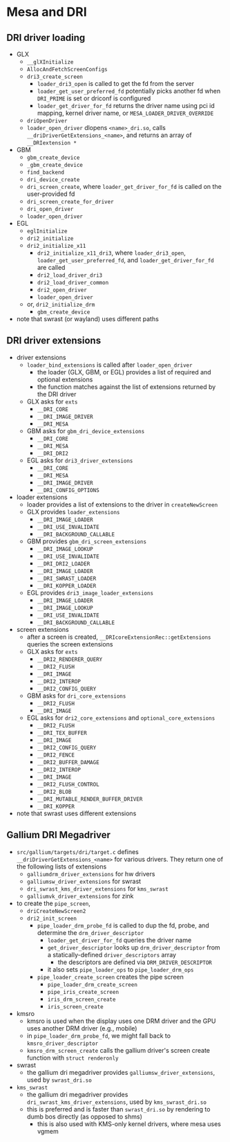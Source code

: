 Mesa and DRI
============

## DRI driver loading

- GLX
  - `__glXInitialize`
  - `AllocAndFetchScreenConfigs`
  - `dri3_create_screen`
    - `loader_dri3_open` is called to get the fd from the server
    - `loader_get_user_preferred_fd` potentially picks another fd when
      `DRI_PRIME` is set or driconf is configured
    - `loader_get_driver_for_fd` returns the driver name using pci id mapping,
      kernel driver name, or `MESA_LOADER_DRIVER_OVERRIDE`
  - `driOpenDriver`
  - `loader_open_driver` dlopens `<name>_dri.so`, calls
    `__driDriverGetExtensions_<name>`, and returns an array of
    `__DRIextension *`
- GBM
  - `gbm_create_device`
  - `_gbm_create_device`
  - `find_backend`
  - `dri_device_create`
  - `dri_screen_create`, where `loader_get_driver_for_fd` is called on the
    user-provided fd
  - `dri_screen_create_for_driver`
  - `dri_open_driver`
  - `loader_open_driver`
- EGL
  - `eglInitialize`
  - `dri2_initialize`
  - `dri2_initialize_x11`
    - `dri2_initialize_x11_dri3`, where `loader_dri3_open`,
      `loader_get_user_preferred_fd`, and `loader_get_driver_for_fd` are
      called
    - `dri2_load_driver_dri3`
    - `dri2_load_driver_common`
    - `dri2_open_driver`
    - `loader_open_driver`
  - or, `dri2_initialize_drm`
    - `gbm_create_device`
- note that swrast (or wayland) uses different paths

## DRI driver extensions

- driver extensions
  - `loader_bind_extensions` is called after `loader_open_driver`
    - the loader (GLX, GBM, or EGL) provides a list of required and optional
      extensions
    - the function matches against the list of extensions returned by the DRI
      driver
  - GLX asks for `exts`
    - `__DRI_CORE`
    - `__DRI_IMAGE_DRIVER`
    - `__DRI_MESA`
  - GBM asks for `gbm_dri_device_extensions`
    - `__DRI_CORE`
    - `__DRI_MESA`
    - `__DRI_DRI2`
  - EGL asks for `dri3_driver_extensions`
    - `__DRI_CORE`
    - `__DRI_MESA`
    - `__DRI_IMAGE_DRIVER`
    - `__DRI_CONFIG_OPTIONS`
- loader extensions
  - loader provides a list of extensions to the driver in `createNewScreen`
  - GLX provides `loader_extensions`
    - `__DRI_IMAGE_LOADER`
    - `__DRI_USE_INVALIDATE`
    - `__DRI_BACKGROUND_CALLABLE`
  - GBM provides `gbm_dri_screen_extensions`
    - `__DRI_IMAGE_LOOKUP`
    - `__DRI_USE_INVALIDATE`
    - `__DRI_DRI2_LOADER`
    - `__DRI_IMAGE_LOADER`
    - `__DRI_SWRAST_LOADER`
    - `__DRI_KOPPER_LOADER`
  - EGL provides `dri3_image_loader_extensions`
    - `__DRI_IMAGE_LOADER`
    - `__DRI_IMAGE_LOOKUP`
    - `__DRI_USE_INVALIDATE`
    - `__DRI_BACKGROUND_CALLABLE`
- screen extensions
  - after a screen is created, `__DRIcoreExtensionRec::getExtensions` queries
    the screen extensions
  - GLX asks for `exts`
    - `__DRI2_RENDERER_QUERY`
    - `__DRI2_FLUSH`
    - `__DRI_IMAGE`
    - `__DRI2_INTEROP`
    - `__DRI2_CONFIG_QUERY`
  - GBM asks for `dri_core_extensions`
    - `__DRI2_FLUSH`
    - `__DRI_IMAGE`
  - EGL asks for `dri2_core_extensions` and `optional_core_extensions`
    - `__DRI2_FLUSH`
    - `__DRI_TEX_BUFFER`
    - `__DRI_IMAGE`
    - `__DRI2_CONFIG_QUERY`
    - `__DRI2_FENCE`
    - `__DRI2_BUFFER_DAMAGE`
    - `__DRI2_INTEROP`
    - `__DRI_IMAGE`
    - `__DRI2_FLUSH_CONTROL`
    - `__DRI2_BLOB`
    - `__DRI_MUTABLE_RENDER_BUFFER_DRIVER`
    - `__DRI_KOPPER`
- note that swrast uses different extensions

## Gallium DRI Megadriver

- `src/gallium/targets/dri/target.c` defines `__driDriverGetExtensions_<name>`
  for various drivers.  They return one of the following lists of extensions
  - `galliumdrm_driver_extensions` for hw drivers
  - `galliumsw_driver_extensions` for swrast
  - `dri_swrast_kms_driver_extensions` for `kms_swrast`
  - `galliumvk_driver_extensions` for zink
- to create the `pipe_screen`,
  - `driCreateNewScreen2`
  - `dri2_init_screen`
    - `pipe_loader_drm_probe_fd` is called to dup the fd, probe, and determine
      the `drm_driver_descriptor`
      - `loader_get_driver_for_fd` queries the driver name
      - `get_driver_descriptor` looks up `drm_driver_descriptor` from a
        statically-defined `driver_descriptors` array
        - the descriptors are defined via `DRM_DRIVER_DESCRIPTOR` 
      - it also sets `pipe_loader_ops` to `pipe_loader_drm_ops`
    - `pipe_loader_create_screen` creates the pipe screen
      - `pipe_loader_drm_create_screen`
      - `pipe_iris_create_screen`
      - `iris_drm_screen_create`
      - `iris_screen_create`
- kmsro
  - kmsro is used when the display uses one DRM driver and the GPU uses
    another DRM driver (e.g., mobile)
  - in `pipe_loader_drm_probe_fd`, we might fall back to
    `kmsro_driver_descriptor`
  - `kmsro_drm_screen_create` calls the gallium driver's screen create
    function with `struct renderonly`
- swrast
  - the gallium dri megadriver provides `galliumsw_driver_extensions`, used by
    `swrast_dri.so`
- `kms_swrast`
  - the gallium dri megadriver provides  `dri_swrast_kms_driver_extensions`,
    used by `kms_swrast_dri.so`
  - this is preferred and is faster than `swrast_dri.so` by rendering to dumb
    bos directly (as opposed to shms)
    - this is also used with KMS-only kernel drivers, where mesa uses vgmem
